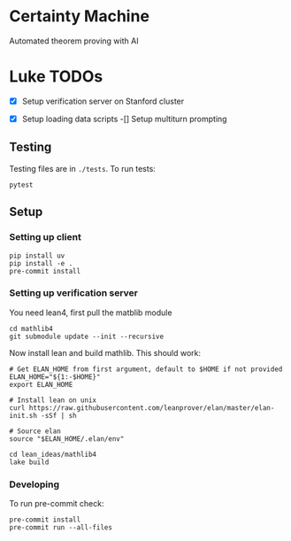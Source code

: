 # Certainty Machine

Automated theorem proving with AI


# Luke TODOs


-[x] Setup verification server on Stanford cluster
-[x] Setup loading data scripts
-[] Setup multiturn prompting


## Testing

Testing files are in `./tests`. To run tests:

```
pytest
```

## Setup

### Setting up client

```
pip install uv
pip install -e .
pre-commit install
```

### Setting up verification server

You need lean4, first pull the matblib module

```
cd mathlib4
git submodule update --init --recursive
```

Now install lean and build mathlib. This should work:

```
# Get ELAN_HOME from first argument, default to $HOME if not provided
ELAN_HOME="${1:-$HOME}"
export ELAN_HOME

# Install lean on unix
curl https://raw.githubusercontent.com/leanprover/elan/master/elan-init.sh -sSf | sh

# Source elan
source "$ELAN_HOME/.elan/env"

cd lean_ideas/mathlib4
lake build
```

### Developing

To run pre-commit check:

```
pre-commit install
pre-commit run --all-files
```



